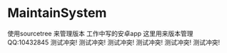 ﻿# MaintainSystem
使用sourcetree 来管理版本
工作中写的安卓app 这里用来版本管理
QQ:10432845
测试冲突!
测试冲突!
测试冲突!
测试冲突!
测试冲突!
测试冲突!